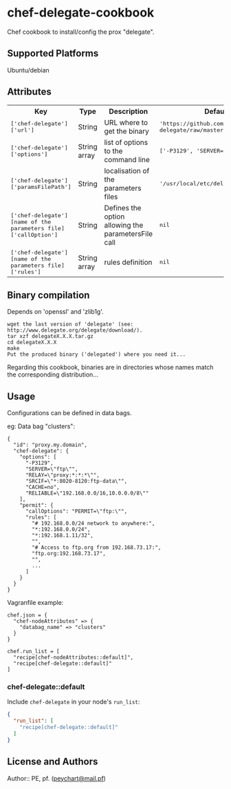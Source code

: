 # chef-delegate-cookbook

 Chef cookbook to install/config the prox "delegate".

## Supported Platforms

 Ubuntu/debian

## Attributes

<table>
  <tr>
    <th>Key</th>
    <th>Type</th>
    <th>Description</th>
    <th>Default</th>
  </tr>
  <tr>
    <td><tt>['chef-delegate']['url']</tt></td>
    <td>String</td>
    <td>URL where to get the binary</td>
    <td><tt>'https://github.com/peychart/chef-delegate/raw/master'</tt></td>
  </tr>
  <tr>
    <td><tt>['chef-delegate']['options']</tt></td>
    <td>String array</td>
    <td>list of options to the command line</td>
    <td><tt>['-P3129', 'SERVER="ftp"']</tt></td>
  </tr>
  <tr>
    <td><tt>['chef-delegate']['paramsFilePath']</tt></td>
    <td>String</td>
    <td>localisation of the parameters files</td>
    <td><tt>'/usr/local/etc/delegate'</tt></td>
  </tr>
  <tr>
    <td><tt>['chef-delegate'][name of the parameters file]['callOption']</tt></td>
    <td>String</td>
    <td>Defines the option allowing the parametersFile call</td>
    <td><tt>nil</tt></td>
  </tr>
  <tr>
    <td><tt>['chef-delegate'][name of the parameters file]['rules']</tt></td>
    <td>String array</td>
    <td>rules definition</td>
    <td><tt>nil</tt></td>
  </tr>
</table>

## Binary compilation

 Depends on 'openssl' and 'zlib1g'.

    wget the last version of 'delegate' (see: http://www.delegate.org/delegate/download/).
    tar xzf delegateX.X.X.tar.gz
    cd delegateX.X.X
    make
    Put the produced binary ('delegated') where you need it...

 Regarding this cookbook, binaries are in directories whose names match the corresponding distribution...

## Usage

 Configurations can be defined in data bags.

 eg: Data bag "clusters":

    {
      "id": "proxy.my.domain",
      "chef-delegate": {
        "options": [
          "-P3129",
          "SERVER=\"ftp\"",
          "RELAY=\"proxy:*:*:*\"",
          "SRCIF=\"*:8020-8120:ftp-data\"",
          "CACHE=no",
          "RELIABLE=\"192.168.0.0/16,10.0.0.0/8\""
        ],
        "permit": {
          "callOptions": "PERMIT=\"ftp:\"",
          "rules": [
            "# 192.168.0.0/24 network to anywhere:",
            "*:192.168.0.0/24",
            "*:192.168.1.11/32",
            "",
            "# Access to ftp.org from 192.168.73.17:",
            "ftp.org:192.168.73.17",
            "",
            ...
          ]
        }
      }
    }

 Vagranfile example:

    chef.json = {
      "chef-nodeAttributes" => {
        "databag_name" => "clusters"
      }
    }
    
    chef.run_list = [
      "recipe[chef-nodeAttributes::default]",
      "recipe[chef-delegate::default]"
    ]

### chef-delegate::default

Include `chef-delegate` in your node's `run_list`:

```json
{
  "run_list": [
    "recipe[chef-delegate::default]"
  ]
}
```

## License and Authors

Author:: PE, pf. (<peychart@mail.pf>)
